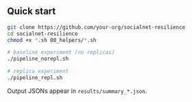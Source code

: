 ## Quick start

```bash
git clone https://github.com/your-org/socialnet-resilience
cd socialnet-resilience
chmod +x *.sh 00_helpers/*.sh

# baseline experiment (no replicas)
./pipeline_norepl.sh

# replica experiment
./pipeline_repl.sh
```

Output JSONs appear in `results/summary_*.json`.
